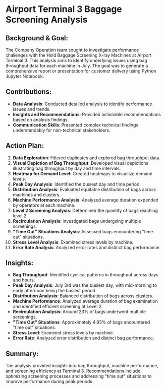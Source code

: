 # Airport Terminal 3 Baggage Screening Analysis

## Background & Goal:

The Company Operation team sought to investigate performance challenges with the Hold Baggage Screening X-ray Machines at Airport Terminal 3. This analysis aims to identify underlying issues using bag throughput data for each machine in July. The goal was to generate a comprehensive report or presentation for customer delivery using Python Jupyter Notebook.

## Contributions:

- **Data Analysis**: Conducted detailed analysis to identify performance issues and trends.
- **Insights and Recommendations**: Provided actionable recommendations based on analysis findings.
- **Communication Skills**: Presented complex technical findings understandably for non-technical stakeholders.

## Action Plan:

1. **Data Exploration**: Filtered duplicates and explored bag throughput data.
2. **Visual Depiction of Bag Throughput**: Developed visual depictions illustrating bag throughput by day and time intervals.
3. **Heatmap for Demand Level**: Created heatmaps to visualize demand levels.
4. **Peak Day Analysis**: Identified the busiest day and time period.
5. **Distribution Analysis**: Evaluated equitable distribution of bags across machines and clusters.
6. **Machine Performance Analysis**: Analyzed average duration expended by operators at each machine.
7. **Level 2 Screening Analysis**: Determined the quantity of bags reaching level 2.
8. **Recirculation Analysis**: Investigated bags undergoing multiple screenings.
9. **"Time Out" Situations Analysis**: Assessed bags encountering "time out" situations.
10. **Stress Level Analysis**: Examined stress levels by machine.
11. **Error Rate Analysis**: Analyzed error rates and distinct bag performance.

## Insights:

- **Bag Throughput**: Identified cyclical patterns in throughput across days and hours.
- **Peak Day Analysis**: July 3rd was the busiest day, with mid-morning to early afternoon being the busiest period.
- **Distribution Analysis**: Balanced distribution of bags across clusters.
- **Machine Performance**: Analyzed average duration of bag examination and identified efficient screening at Level 2.
- **Recirculation Analysis**: Around 23% of bags underwent multiple screenings.
- **"Time Out" Situations**: Approximately 4.85% of bags encountered "time out" situations.
- **Stress Level**: Examined stress levels by machine.
- **Error Rate**: Analyzed error distribution and distinct bag performance.

## Summary:

The analysis provided insights into bag throughput, machine performance, and screening efficiency at Terminal 3. Recommendations include optimizing screening processes and addressing "time out" situations to improve performance during peak periods.
